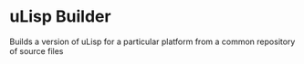 # uLisp Builder
Builds a version of uLisp for a particular platform from a common repository of source files
